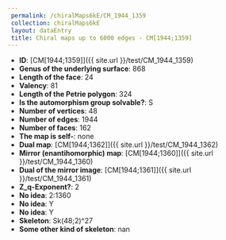 ```yaml
--- 
 permalink: /chiralMaps6kE/CM_1944_1359 
 collection: chiralMaps6kE
 layout: dataEntry
 title: Chiral maps up to 6000 edges - CM[1944;1359]
---
```


- **ID**: [CM[1944;1359]]({{ site.url }}/test/CM_1944_1359)
- **Genus of the underlying surface**: 868
- **Length of the face**: 24
- **Valency**: 81
- **Length of the Petrie polygon**: 324
- **Is the automorphism group solvable?**: S
- **Number of vertices**: 48
- **Number of edges**: 1944
- **Number of faces**: 162
- **The map is self-**: none
- **Dual map**: [CM[1944;1362]]({{ site.url }}/test/CM_1944_1362)
- **Mirror (enantihomorphic) map**: [CM[1944;1360]]({{ site.url }}/test/CM_1944_1360)
- **Dual of the mirror image**: [CM[1944;1361]]({{ site.url }}/test/CM_1944_1361)
- **Z_q-Exponent?**: 2
- **No idea**:  2:1360
- **No idea**: Y
- **No idea**: Y
- **Skeleton**: Sk(48;2)^27
- **Some other kind of skeleton**: nan
